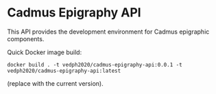 # Cadmus Epigraphy API

This API provides the development environment for Cadmus epigraphic components.

Quick Docker image build:

    docker build . -t vedph2020/cadmus-epigraphy-api:0.0.1 -t vedph2020/cadmus-epigraphy-api:latest

(replace with the current version).

